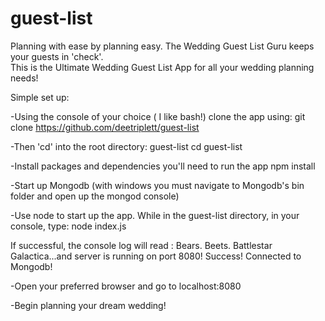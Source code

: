 # guest-list
Planning with ease by planning easy. The Wedding Guest List Guru keeps your guests in 'check'.  
This is the Ultimate Wedding Guest List App for all your wedding planning needs!

Simple set up: 

-Using the console of your choice ( I like bash!) clone the app using:
  git clone https://github.com/deetriplett/guest-list
  
-Then 'cd' into the root directory: guest-list
  cd guest-list
  
-Install packages and dependencies you'll need to run the app
  npm install 

-Start up Mongodb (with windows you must navigate to Mongodb's bin folder and open up the mongod console)

-Use node to start up the app. While in the guest-list directory, in your console, type:
  node index.js
  
  If successful, the console log will read :
   Bears. Beets. Battlestar Galactica...and server is running on port 8080!
   Success! Connected to Mongodb!

-Open your preferred browser and go to localhost:8080

-Begin planning your dream wedding!
